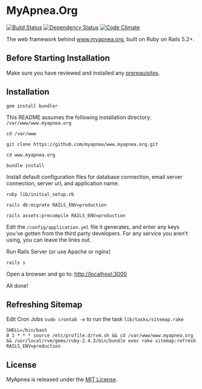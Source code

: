 # MyApnea.Org

[![Build Status](https://travis-ci.org/myapnea/www.myapnea.org.svg?branch=master)](https://travis-ci.org/myapnea/www.myapnea.org)
[![Dependency Status](https://gemnasium.com/myapnea/www.myapnea.org.svg)](https://gemnasium.com/myapnea/www.myapnea.org)
[![Code Climate](https://codeclimate.com/github/myapnea/www.myapnea.org/badges/gpa.svg)](https://codeclimate.com/github/myapnea/www.myapnea.org)

The web framework behind www.myapnea.org, built on Ruby on Rails 5.2+.

## Before Starting Installation

Make sure you have reviewed and installed any
[prerequisites](https://github.com/myapnea/www.myapnea.org/blob/master/PREREQUISITES.md).

## Installation

```
gem install bundler
```

This README assumes the following installation directory:
`/var/www/www.myapnea.org`

```
cd /var/www

git clone https://github.com/myapnea/www.myapnea.org.git

cd www.myapnea.org

bundle install
```

Install default configuration files for database connection, email server
connection, server url, and application name.

```
ruby lib/initial_setup.rb

rails db:migrate RAILS_ENV=production

rails assets:precompile RAILS_ENV=production
```

Edit the `/config/application.yml` file it generates, and enter any keys you've
gotten from the third party developers. For any service you aren't using, you
can leave the lines out.

Run Rails Server (or use Apache or nginx)

```
rails s
```

Open a browser and go to: [http://localhost:3000](http://localhost:3000)

All done!

## Refreshing Sitemap

Edit Cron Jobs `sudo crontab -e` to run the task `lib/tasks/sitemap.rake`

```
SHELL=/bin/bash
0 1 * * * source /etc/profile.d/rvm.sh && cd /var/www/www.myapnea.org && /usr/local/rvm/gems/ruby-2.4.3/bin/bundle exec rake sitemap:refresh RAILS_ENV=production
```

## License

MyApnea is released under the [MIT License](http://www.opensource.org/licenses/MIT).
